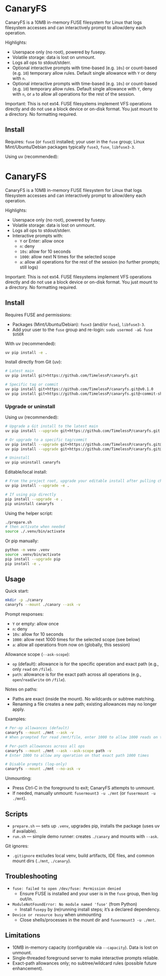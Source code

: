 # CanaryFS

CanaryFS is a 10MB in-memory FUSE filesystem for Linux that logs filesystem accesses and can interactively prompt to allow/deny each operation.

Highlights:
- Userspace only (no root), powered by fusepy.
- Volatile storage: data is lost on unmount.
- Logs all ops to stdout/stderr.
- Optional interactive prompts with time-based (e.g. `10s`) or count-based (e.g. `10`) temporary allow rules. Default single allowance with `Y` or deny with `n`.
 - Optional interactive prompts with time-based (e.g. `10s`) or count-based (e.g. `10`) temporary allow rules. Default single allowance with `Y`, deny with `n`, or `a` to allow all operations for the rest of the session.

Important: This is not ext4. FUSE filesystems implement VFS operations directly and do not use a block device or on-disk format. You just mount to a directory. No formatting required.

## Install

Requires: `fuse` (or `fuse3`) installed; your user in the `fuse` group; Linux Mint/Ubuntu/Debian packages typically `fuse3`, `fuse`, `libfuse3-3`.

Using uv (recommended):
# CanaryFS

CanaryFS is a 10MB in-memory FUSE filesystem for Linux that logs filesystem accesses and can interactively prompt to allow/deny each operation.

Highlights:
- Userspace only (no root), powered by fusepy.
- Volatile storage: data is lost on unmount.
- Logs all ops to stdout/stderr.
- Interactive prompts with:
	- `Y` or Enter: allow once
	- `n`: deny
	- `10s`: allow for 10 seconds
	- `1000`: allow next N times for the selected scope
	- `a`: allow all operations for the rest of the session (no further prompts; still logs)

Important: This is not ext4. FUSE filesystems implement VFS operations directly and do not use a block device or on-disk format. You just mount to a directory. No formatting required.

## Install

Requires FUSE and permissions:
- Packages (Mint/Ubuntu/Debian): `fuse3` (and/or `fuse`), `libfuse3-3`.
- Add your user to the `fuse` group and re-login: `sudo usermod -aG fuse $USER`

With uv (recommended):

```bash
uv pip install -e .
```

Install directly from Git (uv):

```bash
# Latest main
uv pip install git+https://github.com/TimelessP/canaryfs.git

# Specific tag or commit
uv pip install git+https://github.com/TimelessP/canaryfs.git@v0.1.0
uv pip install git+https://github.com/TimelessP/canaryfs.git@<commit-sha>
```

### Upgrade or uninstall

Using uv (recommended):

```bash
# Upgrade a Git install to the latest main
uv pip install --upgrade git+https://github.com/TimelessP/canaryfs.git

# Or upgrade to a specific tag/commit
uv pip install --upgrade git+https://github.com/TimelessP/canaryfs.git@v0.1.0
uv pip install --upgrade git+https://github.com/TimelessP/canaryfs.git@<commit-sha>

# Uninstall
uv pip uninstall canaryfs
```

Editable/local install:

```bash
# From the project root, upgrade your editable install after pulling changes
uv pip install --upgrade -e .

# If using pip directly
pip install --upgrade -e .
pip uninstall canaryfs
```

Using the helper script:

```bash
./prepare.sh
# then activate when needed
source ./.venv/bin/activate
```

Or pip manually:

```bash
python -m venv .venv
source .venv/bin/activate
pip install --upgrade pip
pip install -e .
```

## Usage

Quick start:

```bash
mkdir -p ./canary
canaryfs --mount ./canary --ask -v
```

Prompt responses:
- `Y` or empty: allow once
- `n`: deny
- `10s`: allow for 10 seconds
- `1000`: allow next 1000 times for the selected scope (see below)
- `a`: allow all operations from now on (globally, this session)

Allowance scope (`--ask-scope`):
- `op` (default): allowance is for the specific operation and exact path (e.g., only `read` on `/file`).
- `path`: allowance is for the exact path across all operations (e.g., `open`/`read`/`write` on `/file`).

Notes on paths:
- Paths are exact (inside the mount). No wildcards or subtree matching.
- Renaming a file creates a new path; existing allowances may no longer apply.

Examples:

```bash
# Per-op allowances (default)
canaryfs --mount ./mnt --ask -v
# When prompted for read /mnt/file, enter 1000 to allow 1000 reads on that exact path

# Per-path allowances across all ops
canaryfs --mount ./mnt --ask --ask-scope path -v
# Enter 1000 to allow any operation on that exact path 1000 times

# Disable prompts (log-only)
canaryfs --mount ./mnt --no-ask -v
```

Unmounting:
- Press Ctrl-C in the foreground to exit; CanaryFS attempts to unmount.
- If needed, manually unmount: `fusermount3 -u ./mnt` (or `fusermount -u ./mnt`).

## Scripts

- `prepare.sh` — sets up `.venv`, upgrades pip, installs the package (uses uv if available).
- `run.sh` — simple demo runner: creates `./canary` and mounts with `--ask`.

Git ignores:
- `.gitignore` excludes local venv, build artifacts, IDE files, and common mount dirs (`./mnt`, `./canary`).

## Troubleshooting

- `fuse: failed to open /dev/fuse: Permission denied`
	- Ensure FUSE is installed and your user is in the `fuse` group, then log out/in.
- `ModuleNotFoundError: No module named 'fuse'` (from Python)
	- Install `fusepy` by (re)running install steps; it’s a declared dependency.
- `Device or resource busy` when unmounting
	- Close shells/processes in the mount dir and `fusermount3 -u ./mnt`.

## Limitations

- 10MB in-memory capacity (configurable via `--capacity`). Data is lost on unmount.
- Single-threaded foreground server to make interactive prompts reliable.
- Exact-path allowances only; no subtree/wildcard rules (possible future enhancement).
